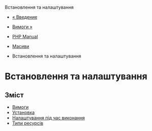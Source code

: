 Встановлення та налаштування

-   [« Введение](intro.array.html)
    
-   [Вимоги »](array.requirements.html)
    
-   [PHP Manual](index.html)
    
-   [Масиви](book.array.html)
    
-   Встановлення та налаштування
    

# Встановлення та налаштування

## Зміст

-   [Вимоги](array.requirements.html)
-   [Установка](array.installation.html)
-   [Налаштування під час виконання](array.configuration.html)
-   [Типи ресурсів](array.resources.html)